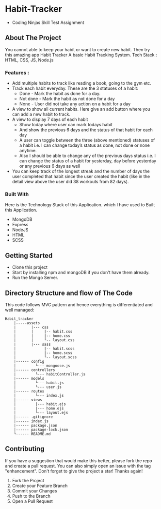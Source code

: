 # Habit-Tracker

-   Coding Ninjas Skill Test Assignment

## About The Project

You cannot able to keep your habit or want to create new habit. Then try this amazing app Habit Tracker
A basic Habit Tracking System. Tech Stack : HTML, CSS, JS, Node.js

### Features :

-   Add multiple habits to track like reading a book, going to the gym etc.
-   Track each habit everyday. These are the 3 statuses of a habit:
    -   Done - Mark the habit as done for a day.
    -   Not done - Mark the habit as not done for a day
    -   None - User did not take any action on a habit for a day
-   A view to show all current habits. Here give an add button where you can add a new habit to track.
-   A view to display 7 days of each habit
    -   Show today where user can mark todays habit
    -   And show the previous 6 days and the status of that habit for each day
    -   A user can toggle between the three (above mentioned) statuses of a habit i.e. I can change today’s status as done, not done or none anytime.
    -   Also I should be able to change any of the previous days status i.e. I can change the status of a habit for yesterday, day before yesterday or any previous 6 days as well
-   You can keep track of the longest streak and the number of days the user completed that habit since the user created the habit (like in the detail view above the user did 38 workouts from 82 days).

### Built With

Here is the Technology Stack of this Application. which I have used to Built this Application.

-   MongoDB
-   Express
-   NodeJS
-   HTML
-   SCSS

<!-- GETTING STARTED -->

## Getting Started

-   Clone this project
-   Start by installing npm and mongoDB if you don't have them already.
-   Run the Mongo Server.

## Directory Structure and flow of The Code

This code follows MVC pattern and hence everything is differentiated and well managed:

    Habit_tracker
        |-----assets
        |       |--- css
        |       |     |-- habit.css
        |       |     |-- home.css
        |       |     └-- layout.css
        |       |--- sass
        |             |-- habit.scss
        |             |-- home.scss
        |             └-- layout.scss
        |------ config
        |         └--- mongoose.js
        |------ controllers
        |         └--- habitController.js
        |------ models
        |         └--- habit.js
        |         └--- user.js
        |------ routes
        |         └--- index.js
        |------ views
        |         |--- habit.ejs
        |         |--- home.ejs
        |         └--- layout.ejs
        |------ .gitignore
        |------ index.js
        |------ package.json
        |------ package-lock.json
        └------ README.md

<!-- CONTRIBUTING -->

## Contributing

If you have a suggestion that would make this better, please fork the repo and create a pull request. You can also simply open an issue with the tag "enhancement".
Don't forget to give the project a star! Thanks again!

1. Fork the Project
2. Create your Feature Branch
3. Commit your Changes
4. Push to the Branch
5. Open a Pull Request
